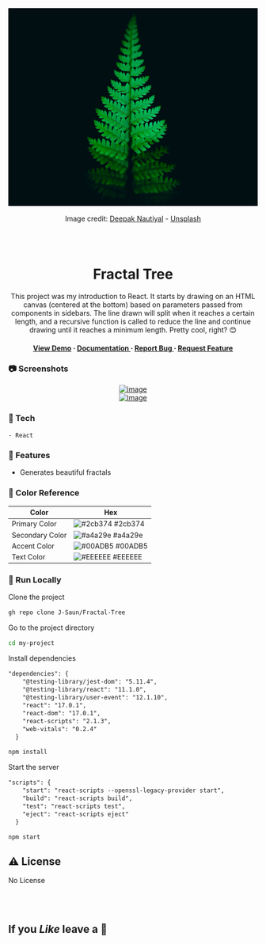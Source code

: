 <div align='center'>

<img src="public\fern.jpg" alt="logo" width=900 height=400 />

Image credit: [Deepak Nautiyal](https://unsplash.com/@deepaknautiyal) - [Unsplash](https://unsplash.com/)

<br><br>

<h1>Fractal Tree</h1>
<p>This project was my introduction to React. It starts by drawing on an HTML canvas (centered at the bottom) based on parameters passed from components in sidebars. The line drawn will split when it reaches a certain length, and a recursive function is called to reduce the line and continue drawing until it reaches a minimum length. Pretty cool, right? 😊</p>

<h4> <a href="#">View Demo</a> <span> · </span> <a href="https://github.com/J-Saun/Fractal-Tree/blob/master/README.md"> Documentation </a> <span> · </span> <a href="https://github.com/J-Saun/Fractal-Tree/issues"> Report Bug </a> <span> · </span> <a href="https://github.com/J-Saun/Fractal-Tree/issues"> Request Feature </a> </h4>

</div>

### :camera: Screenshots

<div align="center"> <a href="L"><img src="https://images.unsplash.com/photo-1531403009284-440f080d1e12?q=80&w=2370&auto=format&fit=crop&ixlib=rb-4.0.3&ixid=M3wxMjA3fDB8MHxwaG90by1wYWdlfHx8fGVufDB8fHx8fA%3D%3D" alt='image' width='800'/></a> </div>
<div align="center"> <a href="L"><img src="https://images.unsplash.com/photo-1601034913836-a1f43e143611?q=80&w=2574&auto=format&fit=crop&ixlib=rb-4.0.3&ixid=M3wxMjA3fDB8MHxwaG90by1wYWdlfHx8fGVufDB8fHx8fA%3D%3D" alt='image' width='800'/></a> </div>

### :space_invader: Tech

    - React

### :dart: Features

- Generates beautiful fractals

### :art: Color Reference

| Color           | Hex                                                              |
| --------------- | ---------------------------------------------------------------- |
| Primary Color   | ![#2cb374](https://via.placeholder.com/10/2cb374?text=+) #2cb374 |
| Secondary Color | ![#a4a29e](https://via.placeholder.com/10/a4a29e?text=+) #a4a29e |
| Accent Color    | ![#00ADB5](https://via.placeholder.com/10/00ADB5?text=+) #00ADB5 |
| Text Color      | ![#EEEEEE](https://via.placeholder.com/10/EEEEEE?text=+) #EEEEEE |

### :running: Run Locally

Clone the project

```bash
gh repo clone J-Saun/Fractal-Tree
```

Go to the project directory

```bash
cd my-project
```

Install dependencies

```
"dependencies": {
    "@testing-library/jest-dom": "5.11.4",
    "@testing-library/react": "11.1.0",
    "@testing-library/user-event": "12.1.10",
    "react": "17.0.1",
    "react-dom": "17.0.1",
    "react-scripts": "2.1.3",
    "web-vitals": "0.2.4"
  }
```

```bash
npm install
```

Start the server

```
"scripts": {
    "start": "react-scripts --openssl-legacy-provider start",
    "build": "react-scripts build",
    "test": "react-scripts test",
    "eject": "react-scripts eject"
  }
```

```bash
npm start
```

## :warning: License

No License

<br><br>

## If you _Like_ leave a :star2:
